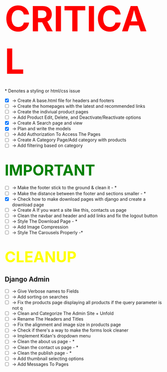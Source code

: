 # <span style="color: red; font-size: 7rem">CRITICAL</span>

\* Denotes a styling or html/css issue

-   [x] -> Create A base.html file for headers and footers
-   [ ] -> Create the homepages with the latest and recommended links
-   [ ] -> Create the indiviual product pages
-   [ ] -> Add Product Edit, Delete, and Deactivate/Reactivate options
-   [x] -> Create A Search page and view
-   [x] -> Plan and write the models
-   [ ] -> Add Authorization To Access The Pages
-   [ ] -> Create A Category Page/Add category with products
-   [ ] -> Add filtering based on category

# <span style="color: green; font-size: 3rem">IMPORTANT</span>

-   [ ] -> Make the footer stick to the ground & clean it - \*
-   [ ] -> Make the distance between the footer and sections smaller - \*
-   [x] -> Check how to make download pages with django and create a download page
-   [ ] -> Create A If you want a site like this, contacts us page
-   [ ] -> Clean the navbar and header and add links and fix the logout button
-   [ ] -> Style The Download Page - \*
-   [ ] -> Add Image Compression
-   [ ] -> Style The Carousels Properly -\*

# <span style="color: yellow; font-size: 3rem">CLEANUP</span>

## Django Admin

-   [ ] -> Give Verbose names to Fields
-   [ ] -> Add sorting on searches
-   [ ] -> Fix the products page displaying all products if the query parameter is not q
-   [ ] -> Clean and Categorize The Admin Site + Unfold
-   [ ] -> Rename The Headers and Titles
-   [ ] -> Fix the alignment and image size in products page
-   [ ] -> Check if there's a way to make the forms look cleaner
-   [ ] -> Implement Kidan's dropdown menu
-   [ ] -> Clean the about us page - \*
-   [ ] -> Clean the contact us page - \*
-   [ ] -> Clean the publish page - \*
-   [ ] -> Add thumbnail selecting options
-   [ ] -> Add Messages To Pages
